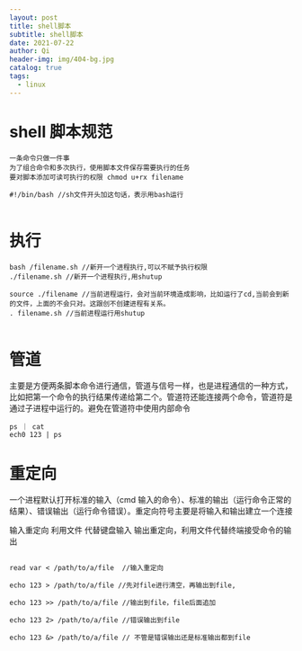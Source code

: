 ```yaml
---
layout: post
title: shell脚本
subtitle: shell脚本
date: 2021-07-22
author: Qi
header-img: img/404-bg.jpg
catalog: true
tags:
  - linux
---
```


# shell 脚本规范

```
一条命令只做一件事
为了组合命令和多次执行，使用脚本文件保存需要执行的任务
要对脚本添加可读可执行的权限 chmod u+rx filename

#!/bin/bash //sh文件开头加这句话，表示用bash运行


```

# 执行

```
bash /filename.sh //新开一个进程执行,可以不赋予执行权限
./filename.sh //新开一个进程执行,用shutup

source ./filename //当前进程运行，会对当前环境造成影响，比如运行了cd,当前会到新的文件，上面的不会只对。这跟创不创建进程有关系。
. filename.sh //当前进程运行用shutup


```

# 管道

主要是方便两条脚本命令进行通信，管道与信号一样，也是进程通信的一种方式，比如把第一个命令的执行结果传递给第二个。管道符还能连接两个命令，管道符是通过子进程中运行的。避免在管道符中使用内部命令

```
ps ｜ cat
ech0 123 | ps

```

# 重定向

一个进程默认打开标准的输入（cmd 输入的命令）、标准的输出（运行命令正常的结果）、错误输出（运行命令错误）。重定向符号主要是将输入和输出建立一个连接

输入重定向 利用文件 代替键盘输入
输出重定向，利用文件代替终端接受命令的输出

```

read var < /path/to/a/file  //输入重定向

echo 123 > /path/to/a/file //先对file进行清空，再输出到file,

echo 123 >> /path/to/a/file //输出到file，file后面追加

echo 123 2> /path/to/a/file //错误输出到file

echo 123 &> /path/to/a/file // 不管是错误输出还是标准输出都到file


```
